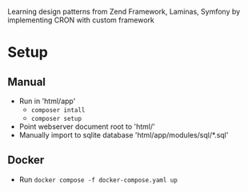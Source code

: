 Learning design patterns from Zend Framework, Laminas, Symfony by implementing CRON with custom framework  

# Setup

## Manual

- Run in 'html/app' 
   - `composer intall`
   - `composer setup`
- Point webserver document root to 'html/'
- Manually import to sqlite database 'html/app/modules/sql/*.sql'

## Docker

- Run `docker compose -f docker-compose.yaml up`
